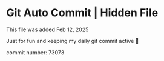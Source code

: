 # Git Auto Commit | Hidden File

This file was added Feb 12, 2025

Just for fun and keeping my daily git commit active 🤪

commit number: 73073

